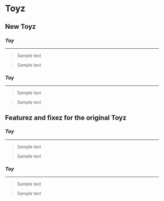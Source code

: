 # Toyz

## **New Toyz**

### *Toy*
---
> Sample text

> Sample text

### *Toy*
---
> Sample text

> Sample text


## **Featurez and fixez for the original Toyz**

### *Toy*
---
> Sample text

> Sample text

### *Toy*
---
> Sample text

> Sample text
